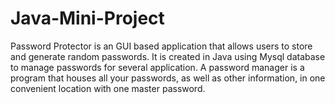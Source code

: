 # Java-Mini-Project
Password Protector is an GUI based application that allows users to store and generate random  passwords. It is created in Java using Mysql database to manage passwords for several application. A  password manager is a program that houses all your passwords, as well as other information, in one  convenient location with one master password. 

